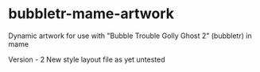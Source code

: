 # bubbletr-mame-artwork
Dynamic artwork for use with "Bubble Trouble Golly Ghost 2" (bubbletr) in mame

Version - 2 New style layout file
as yet untested
